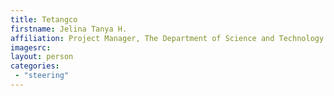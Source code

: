 ```yaml
---
title: Tetangco
firstname: Jelina Tanya H. 
affiliation: Project Manager, The Department of Science and Technology - Advanced Science and Technology Institute (DOST-ASTI)
imagesrc: 
layout: person
categories:
 - "steering"
---
```


